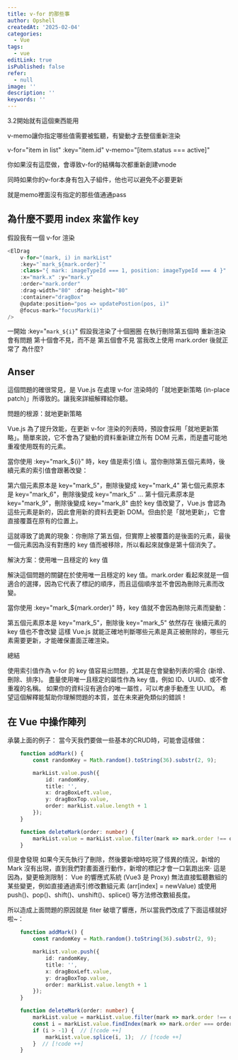 ```yaml
---
title: v-for 的那些事
author: Opshell
createdAt: '2025-02-04'
categories:
  - Vue
tags:
  - vue
editLink: true
isPublished: false
refer:
  - null
image: ''
description: ''
keywords: ''
---
```

3.2開始就有這個東西能用

v-memo讓你指定哪些值需要被監聽，有變動才去整個重新渲染

v-for="item in list" :key="item.id" v-memo="[item.status === active]"

你如果沒有這麼做，會導致v-for的結構每次都重新創建vnode

同時如果你的v-for本身有包入子組件，他也可以避免不必要更新

就是memo裡面沒有指定的那些值通通pass

## 為什麼不要用 index 來當作 key
假設我有一個 v-for 渲染

```ts
<ElDrag
    v-for="(mark, i) in markList"
    :key="`mark_${mark.order}`"
    :class="{ mark: imageTypeId === 1, position: imageTypeId === 4 }"
    :x="mark.x" :y="mark.y"
    :order="mark.order"
    :drag-width="80" :drag-height="80"
    :container="dragBox"
    @update:position="pos => updatePostion(pos, i)"
    @focus-mark="focusMark(i)"
/>
```

一開始 :key="`mark_${i}`"
假設我渲染了十個圈圈
在執行刪除第五個時 重新渲染會有問題
第十個會不見，而不是 第五個會不見
當我改上使用 mark.order 後就正常了
為什麼?

## Anser
這個問題的確很常見，是 Vue.js 在處理 v-for 渲染時的「就地更新策略 (in-place patch)」所導致的。讓我來詳細解釋給你聽。

問題的根源：就地更新策略

Vue.js 為了提升效能，在更新 v-for 渲染的列表時，預設會採用「就地更新策略」。簡單來說，它不會為了變動的資料重新建立所有 DOM 元素，而是盡可能地重複使用既有的元素。

當你使用 :key="mark_${i}" 時，key 值是索引值 i。當你刪除第五個元素時，後續元素的索引值會跟著改變：

第六個元素原本是 key="mark_5"，刪除後變成 key="mark_4"
第七個元素原本是 key="mark_6"，刪除後變成 key="mark_5"
...
第十個元素原本是 key="mark_9"，刪除後變成 key="mark_8"
由於 key 值改變了，Vue.js 會認為這些元素是新的，因此會用新的資料去更新 DOM。但由於是「就地更新」，它會直接覆蓋在原有的位置上。

這就導致了詭異的現象：你刪除了第五個，但實際上被覆蓋的是後面的元素，最後一個元素因為沒有對應的 key 值而被移除，所以看起來就像是第十個消失了。

解決方案：使用唯一且穩定的 key 值

解決這個問題的關鍵在於使用唯一且穩定的 key 值。mark.order 看起來就是一個適合的選擇，因為它代表了標記的順序，而且這個順序並不會因為刪除元素而改變。

當你使用 :key="mark_${mark.order}" 時，key 值就不會因為刪除元素而變動：

第五個元素原本是 key="mark_5"，刪除後 key="mark_5" 依然存在
後續元素的 key 值也不會改變
這樣 Vue.js 就能正確地判斷哪些元素是真正被刪除的，哪些元素需要更新，才能確保畫面正確渲染。

總結

使用索引值作為 v-for 的 key 值容易出問題，尤其是在會變動列表的場合 (新增、刪除、排序)。
盡量使用唯一且穩定的屬性作為 key 值，例如 ID、UUID、或不會重複的名稱。
如果你的資料沒有適合的唯一屬性，可以考慮手動產生 UUID。
希望這個解釋能幫助你理解問題的本質，並在未來避免類似的錯誤！

## 在 Vue 中操作陣列
承襲上面的例子：
當今天我們要做一些基本的CRUD時，可能會這樣做：
```ts
    function addMark() {
        const randomKey = Math.random().toString(36).substr(2, 9);

        markList.value.push({
            id: randomKey,
            title: '',
            x: dragBoxLeft.value,
            y: dragBoxTop.value,
            order: markList.value.length + 1
        });
    }

    function deleteMark(order: number) {
        markList.value = markList.value.filter(mark => mark.order !== order);
    }
```
但是會發現  如果今天先執行了刪除，然後要新增時吃現了怪異的情況，新增的Mark 沒有出現，直到我們對畫面進行動作，新增的標記才會一口氣跑出來‧
這是因為，變更檢測限制：
Vue 的響應式系統 (Vue3 是 Proxy) 無法直接監聽數組的某些變更，例如直接通過索引修改數組元素 (arr[index] = newValue) 或使用 push()、pop()、shift()、unshift()、splice() 等方法修改數組長度。

所以造成上面問題的原因就是 fiter 破壞了響應，所以當我們改成了下面這樣就好啦~：
```ts
    function addMark() {
        const randomKey = Math.random().toString(36).substr(2, 9);

        markList.value.push({
            id: randomKey,
            title: '',
            x: dragBoxLeft.value,
            y: dragBoxTop.value,
            order: markList.value.length + 1
        });
    }

    function deleteMark(order: number) {
        markList.value = markList.value.filter(mark => mark.order !== order);// [!code --]
        const i = markList.value.findIndex(mark => mark.order === order);  // [!code ++]
        if (i > -1) {  // [!code ++]
            markList.value.splice(i, 1);  // [!code ++]
        }  // [!code ++]
    }
```
